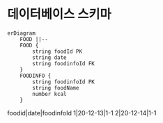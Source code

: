 # 데이터베이스 스키마
```mermaid
erDiagram
    FOOD ||--
    FOOD {
        string foodId PK
        string date
        string foodinfoId FK
    }
    FOODINFO {
        string foodinfoId PK
        string foodName
        number kcal
    }
```
foodid|date|foodinfoId
1|20-12-13|1-1
2|20-12-14|1-1

